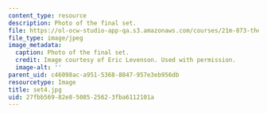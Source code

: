 ```yaml
---
content_type: resource
description: Photo of the final set.
file: https://ol-ocw-studio-app-qa.s3.amazonaws.com/courses/21m-873-theater-arts-topics-suburbia-january-iap-2008/27fbb56982e8508525623fba6112101a_set4.jpg
file_type: image/jpeg
image_metadata:
  caption: Photo of the final set.
  credit: Image courtesy of Eric Levenson. Used with permission.
  image-alt: ''
parent_uid: c46098ac-a951-5368-8847-957e3eb956db
resourcetype: Image
title: set4.jpg
uid: 27fbb569-82e8-5085-2562-3fba6112101a
---
```

